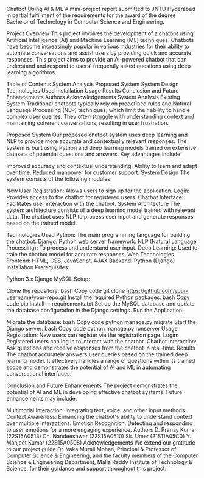 Chatbot Using AI & ML
A mini-project report submitted to JNTU Hyderabad in partial fulfillment of the requirements for the award of the degree Bachelor of Technology in Computer Science and Engineering.

Project Overview
This project involves the development of a chatbot using Artificial Intelligence (AI) and Machine Learning (ML) techniques. Chatbots have become increasingly popular in various industries for their ability to automate conversations and assist users by providing quick and accurate responses. This project aims to provide an AI-powered chatbot that can understand and respond to users' frequently asked questions using deep learning algorithms.

Table of Contents
System Analysis
Proposed System
System Design
Technologies Used
Installation
Usage
Results
Conclusion and Future Enhancements
Authors
Acknowledgements
System Analysis
Existing System
Traditional chatbots typically rely on predefined rules and Natural Language Processing (NLP) techniques, which limit their ability to handle complex user queries. They often struggle with understanding context and maintaining coherent conversations, resulting in user frustration.

Proposed System
Our proposed chatbot system uses deep learning and NLP to provide more accurate and contextually relevant responses. The system is built using Python and deep learning models trained on extensive datasets of potential questions and answers. Key advantages include:

Improved accuracy and contextual understanding.
Ability to learn and adapt over time.
Reduced manpower for customer support.
System Design
The system consists of the following modules:

New User Registration: Allows users to sign up for the application.
Login: Provides access to the chatbot for registered users.
Chatbot Interface: Facilitates user interaction with the chatbot.
System Architecture
The system architecture consists of a deep learning model trained with relevant data. The chatbot uses NLP to process user input and generate responses based on the trained model.

Technologies Used
Python: The main programming language for building the chatbot.
Django: Python web server framework.
NLP (Natural Language Processing): To process and understand user input.
Deep Learning: Used to train the chatbot model for accurate responses.
Web Technologies
Frontend: HTML, CSS, JavaScript, AJAX
Backend: Python (Django)
Installation
Prerequisites:

Python 3.x
Django
MySQL
Setup:

Clone the repository:
bash
Copy code
git clone https://github.com/your-username/your-repo.git
Install the required Python packages:
bash
Copy code
pip install -r requirements.txt
Set up the MySQL database and update the database configuration in the Django settings.
Run the Application:

Migrate the database:
bash
Copy code
python manage.py migrate
Start the Django server:
bash
Copy code
python manage.py runserver
Usage
Registration:
New users can register via the registration page.
Login:
Registered users can log in to interact with the chatbot.
Chatbot Interaction:
Ask questions and receive responses from the chatbot in real-time.
Results
The chatbot accurately answers user queries based on the trained deep learning model. It effectively handles a range of questions within its trained scope and demonstrates the potential of AI and ML in automating conversational interfaces.

Conclusion and Future Enhancements
The project demonstrates the potential of AI and ML in developing effective chatbot systems. Future enhancements may include:

Multimodal Interaction: Integrating text, voice, and other input methods.
Context Awareness: Enhancing the chatbot's ability to understand context over multiple interactions.
Emotion Recognition: Detecting and responding to user emotions for a more engaging experience.
Authors
D. Pranay Kumar (22S15A0513)
Ch. Nandeeshwar (22S15A0510)
Sk. Umer (21S11A05C0)
Y. Manjeet Kumar (22S15A0508)
Acknowledgements
We extend our gratitude to our project guide Dr. Vaka Murali Mohan, Principal & Professor of Computer Science & Engineering, and the faculty members of the Computer Science & Engineering Department, Malla Reddy Institute of Technology & Science, for their guidance and support throughout this project.


